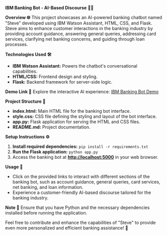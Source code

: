 **IBM Banking Bot - AI-Based Discourse** 🤖💬

**Overview 🌐**
This project showcases an AI-powered banking chatbot named "Steve" developed using IBM Watson Assistant, HTML, CSS, and Flask. Steve aims to enhance customer interactions in the banking industry by providing account guidance, answering general queries, addressing card services, clarifying net banking concerns, and guiding through loan processes.

**Technologies Used 🛠️**
- **IBM Watson Assistant:** Powers the chatbot's conversational capabilities.
- **HTML/CSS:** Frontend design and styling.
- **Flask:** Backend framework for server-side logic.

**Demo Link 🚀**
Explore the interactive AI experience: [IBM Banking Bot Demo](https://bhadrinath-ps.github.io/IBM---Banking-Bot/templates/IBM.html)

**Project Structure 📁**
- **index.html:** Main HTML file for the banking bot interface.
- **style.css:** CSS file defining the styling and layout of the bot interface.
- **app.py:** Flask application for serving the HTML and CSS files.
- **README.md:** Project documentation.

**Setup Instructions ⚙️**
1. **Install required dependencies:** `pip install -r requirements.txt`
2. **Run the Flask application:** `python app.py`
3. Access the banking bot at **[http://localhost:5000](http://localhost:5000/)** in your web browser.

**Usage 🚀**
- Click on the provided links to interact with different sections of the banking bot, such as account guidance, general queries, card services, net banking, and loan information.
- Experience a customer-friendly AI-based discourse tailored for the banking industry.

**Note 📝**
Ensure that you have Python and the necessary dependencies installed before running the application.

Feel free to contribute and enhance the capabilities of "Steve" to provide even more personalized and efficient banking assistance! 🌟

